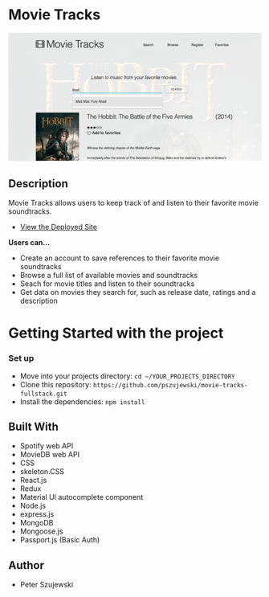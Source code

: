 # Movie Tracks
![Homepage image](https://github.com/pszujewski/movie-tracks-fullstack/blob/master/client/src/images/movie-tracks.png)

## Description

Movie Tracks allows users to keep track of and listen to their favorite movie soundtracks.

* [View the Deployed Site](https://still-temple-36032.herokuapp.com/)

**Users can...** 
* Create an account to save references to their favorite movie soundtracks
* Browse a full list of available movies and soundtracks
* Seach for movie titles and listen to their soundtracks
* Get data on movies they search for, such as release date, ratings and a description

# Getting Started with the project

### Set up

* Move into your projects directory: `cd ~/YOUR_PROJECTS_DIRECTORY`
* Clone this repository: `https://github.com/pszujewski/movie-tracks-fullstack.git`
* Install the dependencies: `npm install`

## Built With
* Spotify web API
* MovieDB web API
* CSS
* skeleton.CSS
* React.js
* Redux
* Material UI autocomplete component
* Node.js
* express.js
* MongoDB
* Mongoose.js
* Passport.js (Basic Auth)

## Author

* Peter Szujewski

